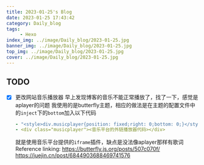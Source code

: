 ```yaml
---
title: 2023-01-25's Blog
date: 2023-01-25 17:43:42
category: Daily_blog
tags: 
     - Hexo
index_img: ../image/Daily_blog/2023-01-25.jpg
banner_img: ../image/Daily_blog/2023-01-25.jpg
top_img: ../image/Daily_blog/2023-01-25.jpg
cover: ../image/Daily_blog/2023-01-25.jpg
---
```


## TODO 
- [x] 更改网站音乐播放器
     早上发现博客的音乐不能正常播放了，找了一下，感觉是aplayer的问题
     我使用的是butterfly主题，相应的做法是在主题的配置文件中的`inject`下的`bottom`加入以下代码
     ```yaml
     - "<style>div.musicplayer{position: fixed;right: 0;bottom: 0;}</style>"
     - <div class="musicplayer"><音乐平台的外链播放器代码></div>
     ```
     就是使用音乐平台提供的`iframe`插件，缺点是没法像aplayer那样有歌词
     Reference linking:
     https://butterfly.js.org/posts/507c070f/
     https://juejin.cn/post/6844903688469741576
     